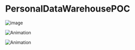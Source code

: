 # PersonalDataWarehousePOC
![image](https://github.com/user-attachments/assets/74238b49-7125-4861-a1e2-2f06c2d3710e)

![Animation](https://github.com/user-attachments/assets/8f3ecd40-ac61-4bde-9a18-9bdf7a31619a)

![Animation](https://github.com/user-attachments/assets/0c913854-1b1b-4ae9-ad2f-95bab77ade18)
